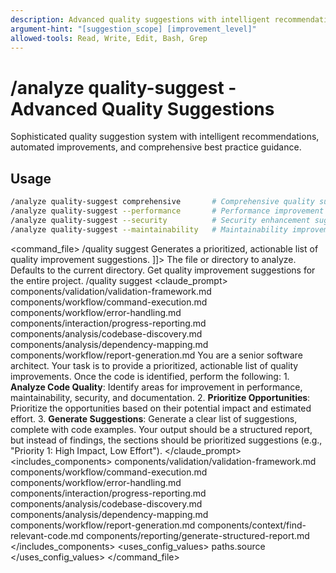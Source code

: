```yaml
---
description: Advanced quality suggestions with intelligent recommendations, automated improvements, and best practice guidance
argument-hint: "[suggestion_scope] [improvement_level]"
allowed-tools: Read, Write, Edit, Bash, Grep
---
```

# /analyze quality-suggest - Advanced Quality Suggestions
Sophisticated quality suggestion system with intelligent recommendations, automated improvements, and comprehensive best practice guidance.
## Usage
```bash
/analyze quality-suggest comprehensive       # Comprehensive quality suggestions
/analyze quality-suggest --performance       # Performance improvement suggestions
/analyze quality-suggest --security          # Security enhancement suggestions
/analyze quality-suggest --maintainability   # Maintainability improvements
```
<command_file>
  <metadata>
    <name>/quality suggest</name>
    <purpose>Generates a prioritized, actionable list of quality improvement suggestions.</purpose>
    <usage>
      <![CDATA[
      /quality suggest <target_path=".">
      ]]>
    </usage>
  </metadata>
  <arguments>
    <argument name="target_path" type="string" required="false" default=".">
      <description>The file or directory to analyze. Defaults to the current directory.</description>
    </argument>
  </arguments>
  <examples>
    <example>
      <description>Get quality improvement suggestions for the entire project.</description>
      <usage>/quality suggest</usage>
    </example>
  </examples>
  <claude_prompt>
    <prompt>
      <!-- Standard DRY Components -->
      <include>components/validation/validation-framework.md</include>
      <include>components/workflow/command-execution.md</include>
      <include>components/workflow/error-handling.md</include>
      <include>components/interaction/progress-reporting.md</include>
      <include>components/analysis/codebase-discovery.md</include>
      <include>components/analysis/dependency-mapping.md</include>
      <include>components/workflow/report-generation.md</include>
      You are a senior software architect. Your task is to provide a prioritized, actionable list of quality improvements.
      <include component="components/context/find-relevant-code.md" />
      Once the code is identified, perform the following:
      1.  **Analyze Code Quality**: Identify areas for improvement in performance, maintainability, security, and documentation.
      2.  **Prioritize Opportunities**: Prioritize the opportunities based on their potential impact and estimated effort.
      3.  **Generate Suggestions**: Generate a clear list of suggestions, complete with code examples.
      Your output should be a structured report, but instead of findings, the sections should be prioritized suggestions (e.g., "Priority 1: High Impact, Low Effort").
      <include component="components/reporting/generate-structured-report.md" />
    </prompt>
  </claude_prompt>
  <dependencies>
    <includes_components>
      <!-- Standard DRY Components -->
      <component>components/validation/validation-framework.md</component>
      <component>components/workflow/command-execution.md</component>
      <component>components/workflow/error-handling.md</component>
      <component>components/interaction/progress-reporting.md</component>
      <component>components/analysis/codebase-discovery.md</component>
      <component>components/analysis/dependency-mapping.md</component>
      <component>components/workflow/report-generation.md</component>
      <!-- Command-specific components -->
      <component>components/context/find-relevant-code.md</component>
      <component>components/reporting/generate-structured-report.md</component>
    </includes_components>
    <uses_config_values>
      <value>paths.source</value>
    </uses_config_values>
  </dependencies>
</command_file>

